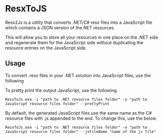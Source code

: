 ResxToJS
========

Resx2Js is a utility that converts .NET/C# resx files into a JavaScript file which contains a JSON version of the.NET resources.

This will allow you to store all your resources in one place on the .NET side and regenerate them for the JavaScript side
without duplicating the resource entries on the JavaScript side. 


Usage
------

To convert .resx files in your .NET solution into JavaScript files, use the following

To pretty print the output JavaScript, use the following.

```
ResxToJs.exe -i "path to .NET resource files folder" -o "path to JavaScript resource files folder" --prettyPrint
```

By default, the generated JavaScript files use the same name as the C# resource files with .js appended to 
the end. To change this, use the below. 

```
ResxToJs.exe -i "path to .NET resource files folder" -o "path to JavaScript resource files folder" --jsFileName "name of the js file"
```



